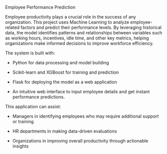 Employee Performance Prediction

Employee productivity plays a crucial role in the success of any organization. This project uses Machine Learning to analyze employee-related factors and predict their performance levels. By leveraging historical data, the model identifies patterns and relationships between variables such as working hours, incentives, idle time, and other key metrics, helping organizations make informed decisions to improve workforce efficiency.

The system is built with:

- Python for data processing and model building

- Scikit-learn and XGBoost for training and prediction

- Flask for deploying the model as a web application

- An intuitive web interface to input employee details and get instant performance predictions.

This application can assist:

- Managers in identifying employees who may require additional support or training

- HR departments in making data-driven evaluations

- Organizations in improving overall productivity through actionable insights
